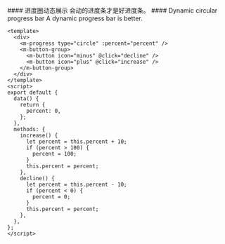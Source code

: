 <cn>
#### 进度圈动态展示
会动的进度条才是好进度条。
</cn>

<us>
#### Dynamic circular progress bar
A dynamic progress bar is better.
</us>

```vue
<template>
  <div>
    <m-progress type="circle" :percent="percent" />
    <m-button-group>
      <m-button icon="minus" @click="decline" />
      <m-button icon="plus" @click="increase" />
    </m-button-group>
  </div>
</template>
<script>
export default {
  data() {
    return {
      percent: 0,
    };
  },
  methods: {
    increase() {
      let percent = this.percent + 10;
      if (percent > 100) {
        percent = 100;
      }
      this.percent = percent;
    },
    decline() {
      let percent = this.percent - 10;
      if (percent < 0) {
        percent = 0;
      }
      this.percent = percent;
    },
  },
};
</script>
```
